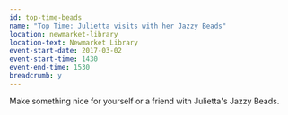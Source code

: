 ```yaml
---
id: top-time-beads
name: "Top Time: Julietta visits with her Jazzy Beads"
location: newmarket-library
location-text: Newmarket Library
event-start-date: 2017-03-02
event-start-time: 1430
event-end-time: 1530
breadcrumb: y
---
```


Make something nice for yourself or a friend with Julietta's Jazzy Beads.
